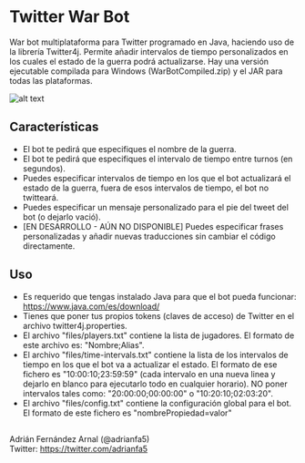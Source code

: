 # Twitter War Bot
War bot multiplataforma para Twitter programado en Java, haciendo uso de la librería Twitter4j. Permite añadir intervalos de tiempo personalizados en los cuales el estado de la guerra podrá actualizarse.
Hay una versión ejecutable compilada para Windows (WarBotCompiled.zip) y el JAR para todas las plataformas.

![alt text](https://i.gyazo.com/0c8e64ab50349dbbad52095b701072b6.png)

## Características

* El bot te pedirá que especifiques el nombre de la guerra.
* El bot te pedirá que especifiques el intervalo de tiempo entre turnos (en segundos).
* Puedes especificar intervalos de tiempo en los que el bot actualizará el estado de la guerra, fuera de esos intervalos de tiempo, el bot no twitteará.
* Puedes especificar un mensaje personalizado para el pie del tweet del bot (o dejarlo vació).
* [EN DESARROLLO - AÚN NO DISPONIBLE] Puedes especificar frases personalizadas y añadir nuevas traducciones sin cambiar el código directamente.

## Uso

* Es requerido que tengas instalado Java para que el bot pueda funcionar: https://www.java.com/es/download/
* Tienes que poner tus propios tokens (claves de acceso) de Twitter en el archivo twitter4j.properties.
* El archivo "files/players.txt" contiene la lista de jugadores. El formato de este archivo es: "Nombre;Alias".
* El archivo "files/time-intervals.txt" contiene la lista de los intervalos de tiempo en los que el bot va a actualizar el estado. El formato de ese fichero es "10:00:10;23:59:59" (cada intervalo en una nueva linea y dejarlo en blanco para ejecutarlo todo en cualquier horario). NO poner intervalos tales como: "20:00:00;00:00:00" o "10:20:10;02:03:20".
* El archivo "files/config.txt" contiene la configuración global para el bot. El formato de este fichero es "nombrePropiedad=valor"

##
Adrián Fernández Arnal (@adrianfa5)<br />
Twitter: https://twitter.com/adrianfa5
